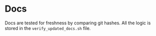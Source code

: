 # Docs

Docs are tested for freshness by comparing git hashes. All the logic is stored in the `verify_updated_docs.sh` file.

